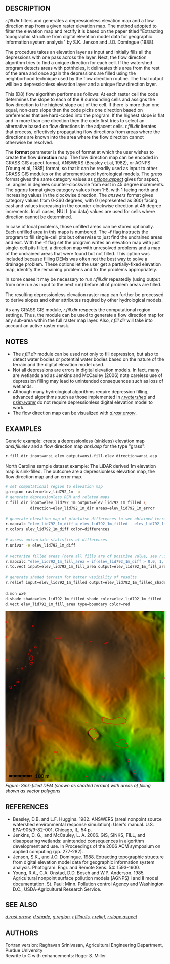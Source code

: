 ## DESCRIPTION

*r.fill.dir* filters and generates a depressionless elevation map and a
flow direction map from a given raster elevation map. The method adopted
to filter the elevation map and rectify it is based on the paper titled
"Extracting topographic structure from digital elevation model data for
geographic information system analysis" by S.K. Jenson and J.O. Domingue
(1988).

The procedure takes an elevation layer as input and initially fills all
the depressions with one pass across the layer. Next, the flow direction
algorithm tries to find a unique direction for each cell. If the
watershed program detects areas with pothholes, it delineates this area
from the rest of the area and once again the depressions are filled
using the neighborhood technique used by the flow direction routine. The
final output will be a depressionless elevation layer and a unique flow
direction layer.

This (D8) flow algorithm performs as follows: At each raster cell the
code determines the slope to each of the 8 surrounding cells and assigns
the flow direction to the highest slope out of the cell. If there is
more than one equal, non-zero slope then the code picks one direction
based on preferences that are hard-coded into the program. If the
highest slope is flat and in more than one direction then the code first
tries to select an alternative based on flow directions in the adjacent
cells. *r.fill.dir* iterates that process, effectively propagating flow
directions from areas where the directions are known into the area where
the flow direction cannot otherwise be resolved.

The **format** parameter is the type of format at which the user wishes
to create the flow **direction** map. The flow direction map can be
encoded in GRASS GIS aspect format, ANSWERS (Beasley et.al, 1982), or
AGNPS (Young et.al, 1985) format, so that it can be readily used as
input to other GRASS GIS modules or the aforementioned hydrological
models. The *grass* format gives the same category values as
*[r.slope.aspect](r.slope.aspect.md)* gives for aspect, i.e. angles in
degrees counter-clockwise from east in 45 degree increments. The *agnps*
format gives category values from 1-8, with 1 facing north and
increasing values in the clockwise direction. The *answers* format gives
category values from 0-360 degrees, with 0 (represented as 360) facing
east and values increasing in the counter-clockwise direction at 45
degree increments. In all cases, NULL (no data) values are used for
cells where direction cannot be determined.

In case of local problems, those unfilled areas can be stored
optionally. Each unfilled area in this maps is numbered. The **-f** flag
instructs the program to fill single-cell pits but otherwise to just
find the undrained areas and exit. With the **-f** flag set the program
writes an elevation map with just single-cell pits filled, a direction
map with unresolved problems and a map of the undrained areas that were
found but not filled. This option was included because filling DEMs was
often not the best way to solve a drainage problem. These options let
the user get a partially-fixed elevation map, identify the remaining
problems and fix the problems appropriately.

In some cases it may be necessary to run *r.fill.dir* repeatedly (using
output from one run as input to the next run) before all of problem
areas are filled.

The resulting depressionless elevation raster map can further be
processed to derive slopes and other attributes required by other
hydrological models.

As any GRASS GIS module, *r.fill.dir* respects the computational region
settings. Thus, the module can be used to generate a flow direction map
for any sub-area within the full raster map layer. Also, *r.fill.dir*
will take into account an active raster mask.

## NOTES

- The *r.fill.dir* module can be used not only to fill depression, but
  also to detect water bodies or potential water bodies based on the
  nature of the terrain and the digital elevation model used.
- Not all depressions are errors in digital elevation models. In fact,
  many are wetlands and as Jenkins and McCauley (2006) note careless use
  of depression filling may lead to unintended consequences such as loss
  of wetlands.
- Although many hydrological algorithms require depression filling,
  advanced algorithms such as those implemented in
  *[r.watershed](r.watershed.md)* and *[r.sim.water](r.sim.water.md)* do
  not require depressionless digital elevation model to work.
- The flow direction map can be visualized with
  *[d.rast.arrow](d.rast.arrow.md)*.

## EXAMPLES

Generic example: create a depressionless (sinkless) elevation map
*ansi.fill.elev* and a flow direction map *ansi.asp* for the type
"grass":

```sh
r.fill.dir input=ansi.elev output=ansi.fill.elev direction=ansi.asp
```

North Carolina sample dataset example: The LiDAR derived 1m elevation
map is sink-filled. The outcome are a depressionless elevation map, the
flow direction map and an error map.

```sh
# set computational region to elevation map
g.region raster=elev_lid792_1m -p
# generate depressionless DEM and related maps
r.fill.dir input=elev_lid792_1m output=elev_lid792_1m_filled \
           direction=elev_lid792_1m_dir areas=elev_lid792_1m_error

# generate elevation map of pixelwise differences to see obtained terrain alterations
r.mapcalc "elev_lid792_1m_diff = elev_lid792_1m_filled - elev_lid792_1m"
r.colors elev_lid792_1m_diff color=differences

# assess univariate statistics of differences
r.univar -e elev_lid792_1m_diff

# vectorize filled areas (here all fills are of positive value, see r.univar output)
r.mapcalc "elev_lid792_1m_fill_area = if(elev_lid792_1m_diff > 0.0, 1, null() )"
r.to.vect input=elev_lid792_1m_fill_area output=elev_lid792_1m_fill_area type=area

# generate shaded terrain for better visibility of results
r.relief input=elev_lid792_1m_filled output=elev_lid792_1m_filled_shade

d.mon wx0
d.shade shade=elev_lid792_1m_filled_shade color=elev_lid792_1m_filled
d.vect elev_lid792_1m_fill_area type=boundary color=red
```

![r.fill.dir example](r_fill_dir.png)  
*Figure: Sink-filled DEM (shown as shaded terrain) with areas of filling
shown as vector polygons*

## REFERENCES

- Beasley, D.B. and L.F. Huggins. 1982. ANSWERS (areal nonpoint source
  watershed environmental response simulation): User's manual. U.S.
  EPA-905/9-82-001, Chicago, IL, 54 p.
- Jenkins, D. G., and McCauley, L. A. 2006. GIS, SINKS, FILL, and
  disappearing wetlands: unintended consequences in algorithm
  development and use. In Proceedings of the 2006 ACM symposium on
  applied computing (pp. 277-282).
- Jenson, S.K., and J.O. Domingue. 1988. Extracting topographic
  structure from digital elevation model data for geographic information
  system analysis. Photogram. Engr. and Remote Sens. 54: 1593-1600.
- Young, R.A., C.A. Onstad, D.D. Bosch and W.P. Anderson. 1985.
  Agricultural nonpoint surface pollution models (AGNPS) I and II model
  documentation. St. Paul: Minn. Pollution control Agency and Washington
  D.C., USDA-Agricultural Research Service.

## SEE ALSO

*[d.rast.arrow](d.rast.arrow.md), [d.shade](d.shade.md),
[g.region](g.region.md), [r.fillnulls](r.fillnulls.md),
[r.relief](r.relief.md), [r.slope.aspect](r.slope.aspect.md)*

## AUTHORS

Fortran version: Raghavan Srinivasan, Agricultural Engineering
Department, Purdue University  
Rewrite to C with enhancements: Roger S. Miller
